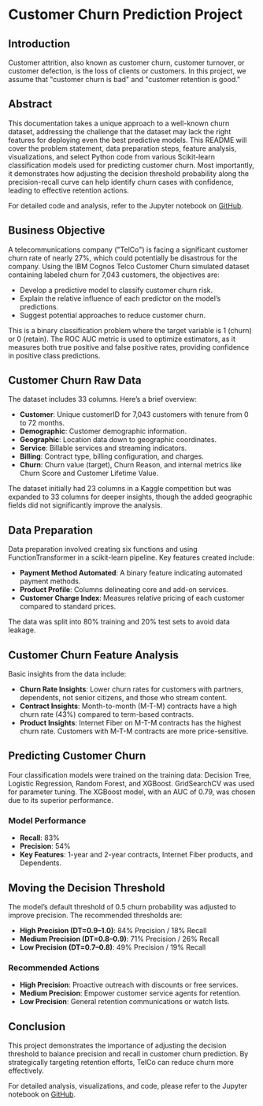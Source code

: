 # Customer Churn Prediction Project

## Introduction
Customer attrition, also known as customer churn, customer turnover, or customer defection, is the loss of clients or customers. In this project, we assume that "customer churn is bad" and "customer retention is good."

## Abstract
This documentation takes a unique approach to a well-known churn dataset, addressing the challenge that the dataset may lack the right features for deploying even the best predictive models. This README will cover the problem statement, data preparation steps, feature analysis, visualizations, and select Python code from various Scikit-learn classification models used for predicting customer churn. Most importantly, it demonstrates how adjusting the decision threshold probability along the precision-recall curve can help identify churn cases with confidence, leading to effective retention actions.

For detailed code and analysis, refer to the Jupyter notebook on [GitHub](https://github.com/your-repo-link).

## Business Objective
A telecommunications company ("TelCo") is facing a significant customer churn rate of nearly 27%, which could potentially be disastrous for the company. Using the IBM Cognos Telco Customer Churn simulated dataset containing labeled churn for 7,043 customers, the objectives are:

- Develop a predictive model to classify customer churn risk.
- Explain the relative influence of each predictor on the model’s predictions.
- Suggest potential approaches to reduce customer churn.

This is a binary classification problem where the target variable is 1 (churn) or 0 (retain). The ROC AUC metric is used to optimize estimators, as it measures both true positive and false positive rates, providing confidence in positive class predictions.

## Customer Churn Raw Data
The dataset includes 33 columns. Here’s a brief overview:

- **Customer**: Unique customerID for 7,043 customers with tenure from 0 to 72 months.
- **Demographic**: Customer demographic information.
- **Geographic**: Location data down to geographic coordinates.
- **Service**: Billable services and streaming indicators.
- **Billing**: Contract type, billing configuration, and charges.
- **Churn**: Churn value (target), Churn Reason, and internal metrics like Churn Score and Customer Lifetime Value.

The dataset initially had 23 columns in a Kaggle competition but was expanded to 33 columns for deeper insights, though the added geographic fields did not significantly improve the analysis.

## Data Preparation
Data preparation involved creating six functions and using FunctionTransformer in a scikit-learn pipeline. Key features created include:

- **Payment Method Automated**: A binary feature indicating automated payment methods.
- **Product Profile**: Columns delineating core and add-on services.
- **Customer Charge Index**: Measures relative pricing of each customer compared to standard prices.

The data was split into 80% training and 20% test sets to avoid data leakage.

## Customer Churn Feature Analysis
Basic insights from the data include:

- **Churn Rate Insights**: Lower churn rates for customers with partners, dependents, not senior citizens, and those who stream content.
- **Contract Insights**: Month-to-month (M-T-M) contracts have a high churn rate (43%) compared to term-based contracts.
- **Product Insights**: Internet Fiber on M-T-M contracts has the highest churn rate. Customers with M-T-M contracts are more price-sensitive.

## Predicting Customer Churn
Four classification models were trained on the training data: Decision Tree, Logistic Regression, Random Forest, and XGBoost. GridSearchCV was used for parameter tuning. The XGBoost model, with an AUC of 0.79, was chosen due to its superior performance.

### Model Performance
- **Recall**: 83%
- **Precision**: 54%
- **Key Features**: 1-year and 2-year contracts, Internet Fiber products, and Dependents.

## Moving the Decision Threshold
The model’s default threshold of 0.5 churn probability was adjusted to improve precision. The recommended thresholds are:

- **High Precision (DT=0.9–1.0)**: 84% Precision / 18% Recall
- **Medium Precision (DT=0.8–0.9)**: 71% Precision / 26% Recall
- **Low Precision (DT=0.7–0.8)**: 49% Precision / 19% Recall

### Recommended Actions
- **High Precision**: Proactive outreach with discounts or free services.
- **Medium Precision**: Empower customer service agents for retention.
- **Low Precision**: General retention communications or watch lists.

## Conclusion
This project demonstrates the importance of adjusting the decision threshold to balance precision and recall in customer churn prediction. By strategically targeting retention efforts, TelCo can reduce churn more effectively.

For detailed analysis, visualizations, and code, please refer to the Jupyter notebook on [GitHub](https://github.com/your-repo-link).
